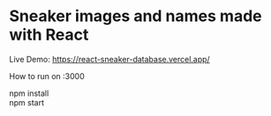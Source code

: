 <h1> Sneaker images and names made with React </h1>

Live Demo: <a href='https://react-sneaker-database.vercel.app/'>https://react-sneaker-database.vercel.app/</a>

How to run on :3000

npm install
<br>
npm start
